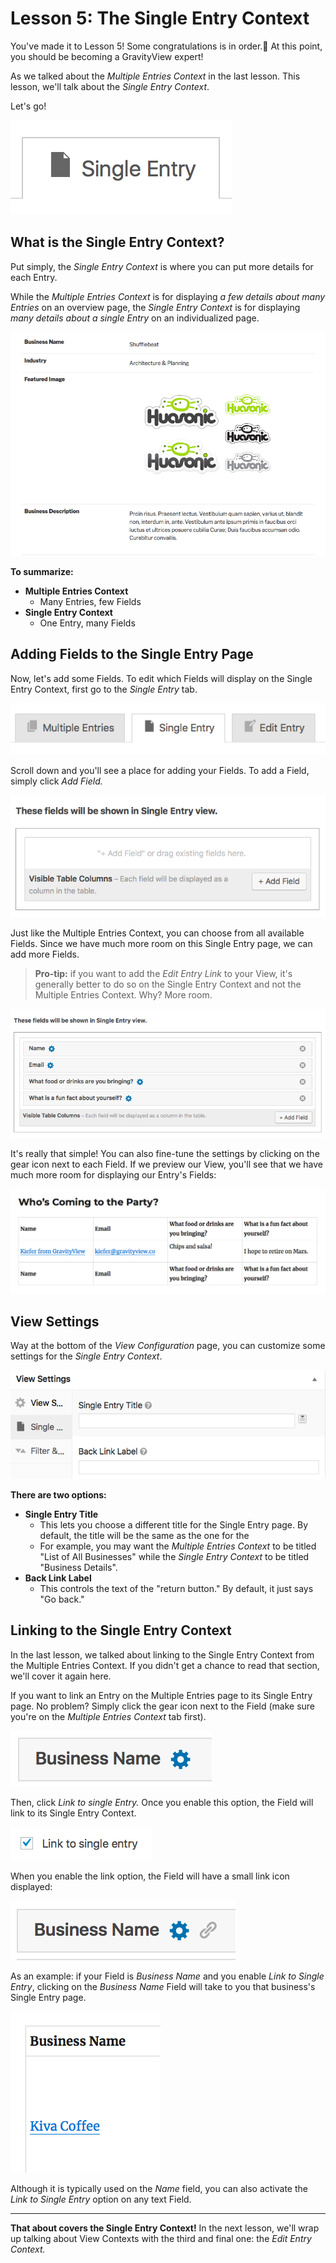 # Lesson 5: The Single Entry Context

You've made it to Lesson 5! Some congratulations is in order.🍾 At this point, you should be becoming a GravityView expert!

As we talked about the *Multiple Entries Context* in the last lesson. This lesson, we'll talk about the *Single Entry Context*.

Let's go!

![single-entry](./5-images/single-entry.png)

## What is the Single Entry Context?

Put simply, the *Single Entry Context* is where you can put more details for each Entry. 

While the *Multiple Entries Context* is for displaying *a few details about many Entries* on an overview page, the *Single Entry Context* is for displaying *many details about a single Entry* on an individualized page.



![single-entry-business](./5-images/single-entry-business.png)



**To summarize:**

- **Multiple Entries Context**
  - Many Entries, few Fields
- **Single Entry Context**
  - One Entry, many Fields



## Adding Fields to the Single Entry Page 

Now, let's add some Fields. To edit which Fields will display on the Single Entry Context, first go to the *Single Entry* tab.

![choose-single-entry](./5-images/choose-single-entry.png)

Scroll down and you'll see a place for adding your Fields. To add a Field, simply click *Add Field.*

![add-single-entry-fields](./5-images/add-single-entry-fields.png)

Just like the Multiple Entries Context, you can choose from all available Fields. Since we have much more room on this Single Entry page, we can add more Fields.

> **Pro-tip:** if you want to add the *Edit Entry Link* to your View, it's generally better to do so on the Single Entry Context and not the Multiple Entries Context. Why? More room.



![fields-single-entry](./5-images/fields-single-entry.png)



It's really that simple! You can also fine-tune the settings by clicking on the gear icon next to each Field. If we preview our View, you'll see that we have much more room for displaying our Entry's Fields:

![view-single-entry-page](./5-images/view-single-entry-page.png)



## View Settings

Way at the bottom of the *View Configuration* page, you can customize some settings for the *Single Entry Context*. 



![view-settings-single-entry](./5-images/view-settings-single-entry.png)



**There are two options:**

- **Single Entry Title**
  - This lets you choose a different title for the Single Entry page. By default, the title will be the same as the one for the 
  - For example, you may want the *Multiple Entries Context* to be titled "List of All Businesses" while the *Single Entry Context* to be titled "Business Details".
- **Back Link Label**
  - This controls the text of the "return button." By default, it just says "Go back."



## Linking to the Single Entry Context

In the last lesson, we talked about linking to the Single Entry Context from the Multiple Entries Context. If you didn't get a chance to read that section, we'll cover it again here.

If you want to link an Entry on the Multiple Entries page to its Single Entry page. No problem? Simply click the gear icon next to the Field (make sure you're on the *Multiple Entries Context* tab first).

![business-name-options](./5-images/business-name-options.png)

Then, click *Link to single Entry.* Once you enable this option, the Field will link to its Single Entry Context. 



![link-to-single-entry](./5-images/link-to-single-entry.png)



When you enable the link option, the Field will have a small link icon displayed:



![link-activated-backend](./5-images/link-activated-backend.png)



As an example: if your Field is *Business Name* and you enable *Link to Single Entry*, clicking on the *Business Name* Field will take to you that business's Single Entry page.



![link-activated](./5-images/link-activated.png)

Although it is typically used on the *Name* field, you can also activate the *Link to Single Entry* option on any text Field.



---



**That about covers the Single Entry Context!** In the next lesson, we'll wrap up talking about View Contexts with the third and final one: the *Edit Entry Context.*

